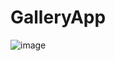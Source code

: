 # GalleryApp

![image](https://user-images.githubusercontent.com/27563731/148136688-2aab4837-43a3-4f52-bfcb-8a372775c1cf.png)

